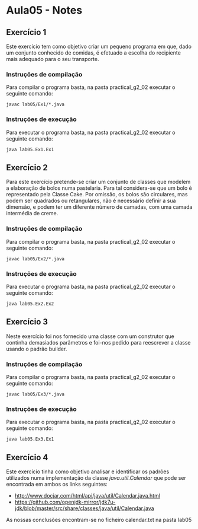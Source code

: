 # Aula05 - Notes

## Exercício 1
Este exercício tem como objetivo criar um pequeno programa em que, dado um conjunto conhecido de comidas, é efetuado a escolha do recipiente mais adequado para o seu transporte.

### Instruções de compilação
Para compilar o programa basta, na pasta practical_g2_02 executar o seguinte comando:
``` 
javac lab05/Ex1/*.java
``` 

### Instruções de execução
Para executar o programa basta, na pasta practical_g2_02 executar o seguinte comando:
```
java lab05.Ex1.Ex1
``` 

## Exercício 2
Para este exercício pretende-se criar um conjunto de classes que modelem a elaboração de bolos numa pastelaria. Para tal considera-se que um bolo é representado pela Classe Cake. Por omissão, os bolos são circulares, mas podem ser quadrados ou retangulares, não é necessário definir a sua dimensão, e podem ter um diferente número de camadas, com uma camada intermédia de creme.

### Instruções de compilação
Para compilar o programa basta, na pasta practical_g2_02 executar o seguinte comando:
``` 
javac lab05/Ex2/*.java
``` 

### Instruções de execução
Para executar o programa basta, na pasta practical_g2_02 executar o seguinte comando:
```
java lab05.Ex2.Ex2
``` 

## Exercício 3
Neste exercício foi nos fornecido uma classe com um construtor que continha demasiados parâmetros e foi-nos pedido para reescrever a classe usando o padrão builder.

### Instruções de compilação
Para compilar o programa basta, na pasta practical_g2_02 executar o seguinte comando:
``` 
javac lab05/Ex3/*.java
``` 

### Instruções de execução
Para executar o programa basta, na pasta practical_g2_02 executar o seguinte comando:
```
java lab05.Ex3.Ex1
``` 

## Exercício 4
Este exercício tinha como objetivo analisar e identificar os padrões utilizados numa implementação da classe *java.util.Calendar* que pode ser encontrada em ambos os links seguintes:
- http://www.docjar.com/html/api/java/util/Calendar.java.html
- https://github.com/openjdk-mirror/jdk7u-jdk/blob/master/src/share/classes/java/util/Calendar.java <br />

As nossas conclusões encontram-se no ficheiro calendar.txt na pasta lab05


